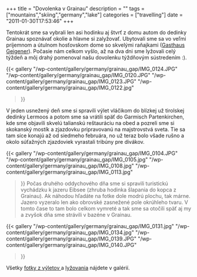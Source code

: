 +++
title = "Dovolenka v Grainau"
description = ""
tags = ["mountains","skiing","germany","lake"]
categories = ["travelling"]
date = "2011-01-30T17:53:46"
+++

Tentokrát sme sa vybrali len asi hodinku aj štvrť z domu autom do dedinky Grainau spoznávať okolie a
hlavne si zalyžovať. Ubytovali sme sa vo veľmi príjemnom a útulnom hosťovskom dome so skvelými
raňajkami (<a title="Gasthaus Geigener v Grainau" href="http://www.geigerer.de/"
target="_blank">Gasthaus Geigener</a>). Počasie nám celkom vyšlo, až na dva dni sme lyžovali celý
týždeň a môj drahý pomenoval našu dovolenku týždňovým sústredením :).


{{< gallery
    "/wp-content/gallery/germany/grainau_gap/IMG_0124.JPG"
    "/wp-content/gallery/germany/grainau_gap/IMG_0120.JPG"
    "/wp-content/gallery/germany/grainau_gap/IMG_0123.JPG"
    "/wp-content/gallery/germany/grainau_gap/IMG_0122.jpg"
>}}

V jeden usnežený deň sme si spravili výlet vláčikom do blízkej už tirolskej dedinky Lermoos a potom
sme sa vrátili späť do Garmisch Partenkirchen, kde sme objavili skvelú talianskú reštauráciu na
obed a pozreli sme si skokanský mostík a zjazdovku pripravovanú na majstrovstvá sveta. Tie sa tam
síce konajú až od siedmeho februára, no už teraz bolo všade rušno a okolo súťažných zjazdoviek
vyrastali tribúny pre divákov.

{{< gallery
    "/wp-content/gallery/germany/grainau_gap/IMG_0104.JPG"
    "/wp-content/gallery/germany/grainau_gap/IMG_0105.jpg"
    "/wp-content/gallery/germany/grainau_gap/IMG_0108.jpg"
    "/wp-content/gallery/germany/grainau_gap/IMG_0113.jpg"
>}}
Počas druhého oddychového dňa sme si spravili turistickú vychádzku k jazeru Eibsee (zhruba hodinka
šlapania do kopca z Grainau). Ak náhodou hľadáte na fotke dole modrú plochu, tak márne. Jazero
vyzeralo len ako obrovské zasnežené pole okrúhleho tvaru. V tomto čase to tam bolo celkom vymreté a
tak sme sa otočili späť aj my a zvyšok dňa sme strávili v bazéne v Grainau.

{{< gallery
    "/wp-content/gallery/germany/grainau_gap/IMG_0131.jpg"
    "/wp-content/gallery/germany/grainau_gap/IMG_0134.jpg"
    "/wp-content/gallery/germany/grainau_gap/IMG_0139.JPG"
    "/wp-content/gallery/germany/grainau_gap/IMG_0140.JPG"
>}}

Všetky <a title="Grainau-Garmisch"
href="http://www.ajka-andrej.com/gallery/germany/grainau-garmisch/" target="_blank">fotky z výletov
</a>a <a title="Zugspitzplatt" href="http://www.ajka-andrej.com/gallery/germany/zugspitzplatt/"
target="_blank">lyžovania</a> nájdete v galérií.